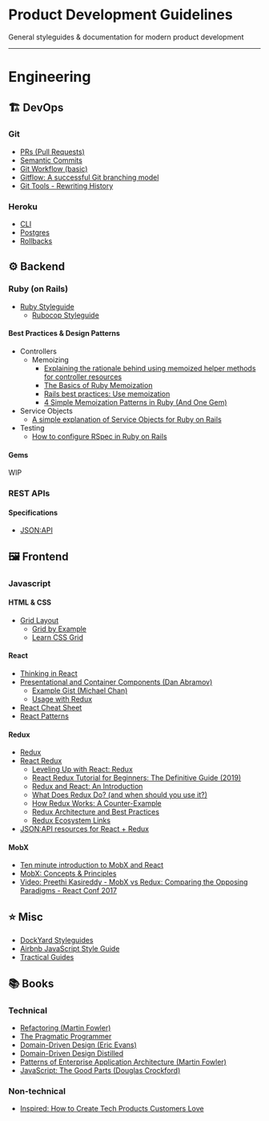 # Product Development Guidelines

General styleguides &amp; documentation for modern product development

---

# Engineering

## 🏗 DevOps

### Git

- [PRs (Pull Requests)](engineering/git/PRs.md)
- [Semantic Commits](engineering/git/commits.md)
- [Git Workflow (basic)](https://github.com/benoror/guides/blob/master/git/workflow.md)
- [Gitflow: A successful Git branching model](https://nvie.com/posts/a-successful-git-branching-model/)
- [Git Tools - Rewriting History](https://git-scm.com/book/en/v2/Git-Tools-Rewriting-History)

### Heroku

- [CLI](engineering/heroku/cli.md)
- [Postgres](engineering/heroku/postgres.md)
- [Rollbacks](https://blog.heroku.com/releases-and-rollbacks#rollbacks)

## ⚙️ Backend

### Ruby (on Rails)

- [Ruby Styleguide](engineering/style.md)
  - [Rubocop Styleguide](https://github.com/rubocop-hq/ruby-style-guide)

#### Best Practices & Design Patterns

- Controllers
  - Memoizing
    - [Explaining the rationale behind using memoized helper methods for controller resources](https://gist.github.com/bloudermilk/8345597)
    - [The Basics of Ruby Memoization](http://gavinmiller.io/2013/basics-of-ruby-memoization/)
    - [Rails best practices: Use memoization](https://rails-bestpractices.com/posts/2010/11/22/use-memoization/)
    - [4 Simple Memoization Patterns in Ruby (And One Gem)](https://www.justinweiss.com/articles/4-simple-memoization-patterns-in-ruby-and-one-gem/)
- Service Objects
  - [A simple explanation of Service Objects for Ruby on Rails](https://medium.freecodecamp.org/service-objects-explained-simply-for-ruby-on-rails-5-a8cc42a5441f)
- Testing
  - [How to configure RSpec in Ruby on Rails](https://blog.eq8.eu/article/junior-developer-set-up-rails-with-rspec-factorybot-database-cleaner.html)

#### Gems

WIP

### REST APIs

#### Specifications

- [JSON:API](https://jsonapi.org/)

## 🖼 Frontend

### Javascript
  
#### HTML & CSS

- [Grid Layout](https://developer.mozilla.org/en-US/docs/Web/CSS/CSS_Grid_Layout)
  - [Grid by Example](https://gridbyexample.com/examples/)
  - [Learn CSS Grid](https://learncssgrid.com/)

#### React

- [Thinking in React](https://reactjs.org/docs/thinking-in-react.html)
- [Presentational and Container Components (Dan Abramov)](https://medium.com/@dan_abramov/smart-and-dumb-components-7ca2f9a7c7d0)
  - [Example Gist (Michael Chan)](https://gist.github.com/chantastic/fc9e3853464dffdb1e3c)
  - [Usage with Redux](https://redux.js.org/basics/usage-with-react#presentational-and-container-components)
- [React Cheat Sheet](https://reactcheatsheet.com/)
- [React Patterns](https://reactpatterns.com/)

#### Redux

- [Redux](https://redux.js.org/introduction/motivation)
- [React Redux](https://react-redux.js.org/introduction/why-use-react-redux)
  - [Leveling Up with React: Redux](https://css-tricks.com/learning-react-redux/)
  - [React Redux Tutorial for Beginners: The Definitive Guide (2019)](https://www.valentinog.com/blog/redux/)
  - [Redux and React: An Introduction](http://jakesidsmith.com/blog/post/2017-11-18-redux-and-react-an-introduction/)
  - [What Does Redux Do? (and when should you use it?)](https://daveceddia.com/what-does-redux-do/)
  - [How Redux Works: A Counter-Example](https://daveceddia.com/how-does-redux-work/)
  - [Redux Architecture and Best Practices](https://github.com/markerikson/react-redux-links/blob/master/redux-architecture.md)
  - [Redux Ecosystem Links](https://github.com/markerikson/redux-ecosystem-links)
- [JSON:API resources for React + Redux](https://gist.github.com/benoror/9988c235d5cb53acfcf57ea668bd95cb)

#### MobX

- [Ten minute introduction to MobX and React](https://mobx.js.org/getting-started.html)
- [MobX: Concepts & Principles](https://mobx.js.org/intro/concepts.html)
- [Video: Preethi Kasireddy - MobX vs Redux: Comparing the Opposing Paradigms - React Conf 2017](https://www.youtube.com/watch?v=76FRrbY18Bs)

## ⭐️ Misc

- [DockYard Styleguides](https://github.com/DockYard/styleguides)
- [Airbnb JavaScript Style Guide](https://github.com/airbnb/javascript)
- [Tractical Guides](https://github.com/benoror/guides)

## 📚 Books

### Technical

- [Refactoring (Martin Fowler)](https://refactoring.com/)
- [The Pragmatic Programmer](https://pragprog.com/book/tpp/the-pragmatic-programmer)
- [Domain-Driven Design (Eric Evans)](https://domainlanguage.com/ddd/)
- [Domain-Driven Design Distilled](https://www.oreilly.com/library/view/domain-driven-design-distilled/9780134434964/)
- [Patterns of Enterprise Application Architecture (Martin Fowler)](https://www.martinfowler.com/books/eaa.html)
- [JavaScript: The Good Parts (Douglas Crockford)](http://shop.oreilly.com/product/9780596517748.do)

### Non-technical

- [Inspired: How to Create Tech Products Customers Love](https://svpg.com/inspired-how-to-create-products-customers-love/)
